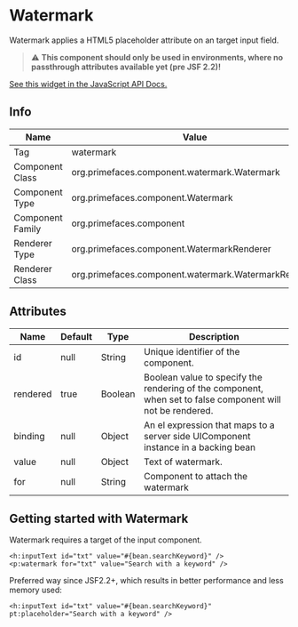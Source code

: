 # Watermark

Watermark applies a HTML5 placeholder attribute on an target input field.

> :warning: **This component should only be used in environments, where no passthrough attributes available yet (pre JSF 2.2)!**

[See this widget in the JavaScript API Docs.](../jsdocs/classes/primefaces.widget.watermark.html)

## Info

| Name | Value |
| --- | --- |
| Tag | watermark
| Component Class | org.primefaces.component.watermark.Watermark
| Component Type | org.primefaces.component.Watermark
| Component Family | org.primefaces.component |
| Renderer Type | org.primefaces.component.WatermarkRenderer
| Renderer Class | org.primefaces.component.watermark.WatermarkRenderer

## Attributes

| Name | Default | Type | Description |
| --- | --- | --- | --- |
id | null | String | Unique identifier of the component.
rendered | true | Boolean | Boolean value to specify the rendering of the component, when set to false component will not be rendered.
binding | null | Object | An el expression that maps to a server side UIComponent instance in a backing bean
value | null | Object | Text of watermark.
for | null | String | Component to attach the watermark


## Getting started with Watermark
Watermark requires a target of the input component.

```xhtml
<h:inputText id="txt" value="#{bean.searchKeyword}" />
<p:watermark for="txt" value="Search with a keyword" />
```

Preferred way since JSF2.2+, which results in better performance and less memory used:
```xhtml
<h:inputText id="txt" value="#{bean.searchKeyword}" pt:placeholder="Search with a keyword" />
```

